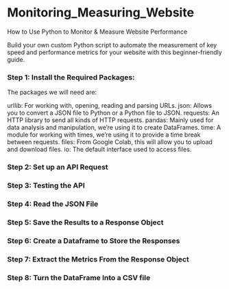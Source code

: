 # Monitoring_Measuring_Website
How to Use Python to Monitor &amp; Measure Website Performance

Build your own custom Python script to automate the measurement of key speed and performance metrics for your website with this beginner-friendly guide.

### Step 1: Install the Required Packages:

The packages we will need are:

urllib: For working with, opening, reading and parsing URLs.
json: Allows you to convert a JSON file to Python or a Python file to JSON.
requests: An HTTP library to send all kinds of HTTP requests.
pandas: Mainly used for data analysis and manipulation, we’re using it to create DataFrames.
time: A module for working with times, we’re using it to provide a time break between requests.
files: From Google Colab, this will allow you to upload and download files.
io: The default interface used to access files.

### Step 2: Set up an API Request

### Step 3: Testing the API

### Step 4: Read the JSON File

### Step 5: Save the Results to a Response Object

### Step 6: Create a Dataframe to Store the Responses

### Step 7: Extract the Metrics From the Response Object

### Step 8: Turn the DataFrame Into a CSV file

